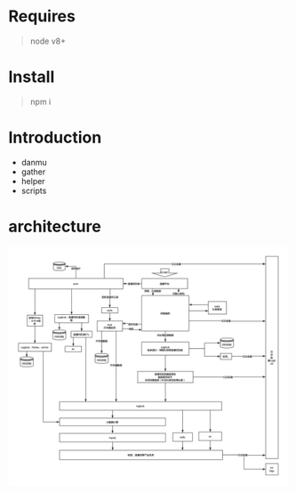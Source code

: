 # Requires
> node v8+

# Install
> npm i

# Introduction

* danmu
* gather
* helper
* scripts

# architecture
![](./architecture.png)
